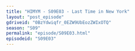 ```yaml
---
title: "HIMYM - S09E03 - Last Time in New York"
layout: "post_episode"
gdriveid: "0BzYdwiqfr_0EZW9UbEozZWIxOTQ"
season: "S09"
permalink: "episode/S09E03.html"
episodeid: "S09E03"
---
```

